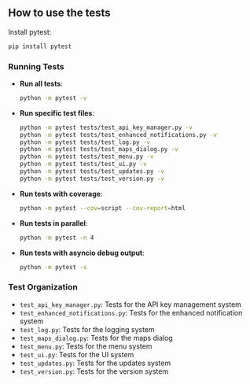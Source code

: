 ## How to use the tests

Install pytest: 
```bash
pip install pytest
```

### Running Tests

- **Run all tests**:
  ```bash
  python -m pytest -v
  ```

- **Run specific test files**:
  ```bash
  python -m pytest tests/test_api_key_manager.py -v
  python -m pytest tests/test_enhanced_notifications.py -v
  python -m pytest tests/test_log.py -v
  python -m pytest tests/test_maps_dialog.py -v
  python -m pytest tests/test_menu.py -v
  python -m pytest tests/test_ui.py -v
  python -m pytest tests/test_updates.py -v
  python -m pytest tests/test_version.py -v
  ```

- **Run tests with coverage**:
  ```bash
  python -m pytest --cov=script --cov-report=html
  ```

- **Run tests in parallel**:
  ```bash
  python -m pytest -n 4
  ```

- **Run tests with asyncio debug output**:
  ```bash
  python -m pytest -s
  ```

### Test Organization

- `test_api_key_manager.py`: Tests for the API key management system
- `test_enhanced_notifications.py`: Tests for the enhanced notification system
- `test_log.py`: Tests for the logging system
- `test_maps_dialog.py`: Tests for the maps dialog
- `test_menu.py`: Tests for the menu system
- `test_ui.py`: Tests for the UI system
- `test_updates.py`: Tests for the updates system
- `test_version.py`: Tests for the version system

